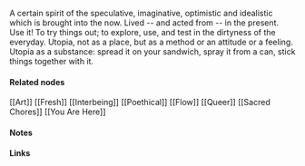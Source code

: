---
---

A certain spirit of the speculative, imaginative, optimistic and idealistic which is brought into the now. Lived -- and acted from -- in the present. Use it! To try things out; to explore, use, and test in the dirtyness of the everyday. Utopia, not as a place, but as a method or an attitude or a feeling. Utopia as a substance: spread it on your sandwich, spray it from a can, stick things together with it. 



#### Related nodes

[[Art]]
[[Fresh]]
[[Interbeing]]
[[Poethical]]
[[Flow]]
[[Queer]]
[[Sacred Chores]]
[[You Are Here]]


#### Notes





#### Links

